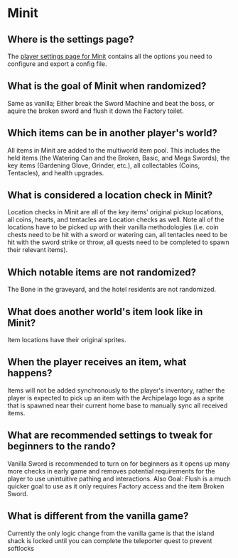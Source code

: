 # Minit

## Where is the settings page?
The [player settings page for Minit](../player-settings) contains all the options you need to configure and export a config file.

## What is the goal of Minit when randomized?
Same as vanilla; Either break the Sword Machine and beat the boss, or aquire the broken sword and flush it down the Factory toilet.

## Which items can be in another player's world?
All items in Minit are added to the multiworld item pool. This includes the held items (the Watering Can and the Broken, Basic, and Mega Swords), the key items (Gardening Glove, Grinder, etc.), all collectables (Coins, Tentacles), and health upgrades.

## What is considered a location check in Minit?
Location checks in Minit are all of the key items' original pickup locations, all coins, hearts, and tentacles are Location checks as well. Note all of the locations have to be picked up with their vanilla methodologies (i.e. coin chests need to be hit with a sword or watering can, all tentacles need to be hit with the sword strike or throw, all quests need to be completed to spawn their relevant items).

## Which notable items are not randomized?
The Bone in the graveyard, and the hotel residents are not randomized.

## What does another world's item look like in Minit?
Item locations have their original sprites.

## When the player receives an item, what happens?
Items will not be added synchronously to the player's inventory, rather the player is expected to pick up an item with the Archipelago logo as a sprite that is spawned near their current home base to manually sync all received items.

## What are recommended settings to tweak for beginners to the rando?
Vanilla Sword is recommended to turn on for beginners as it opens up many more checks in early game and removes potential requirements for the player to use unintuitive pathing and interactions.
Also Goal: Flush is a much quicker goal to use as it only requires Factory access and the item Broken Sword.

## What is different from the vanilla game?
Currently the only logic change from the vanilla game is that the island shack is locked until you can complete the teleporter quest to prevent softlocks